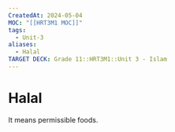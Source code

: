 ```yaml
---
CreatedAt: 2024-05-04
MOC: "[[HRT3M1 MOC]]"
tags:
  - Unit-3
aliases:
  - Halal
TARGET DECK: Grade 11::HRT3M1::Unit 3 - Islam
---
```


# Halal
It means permissible foods.
